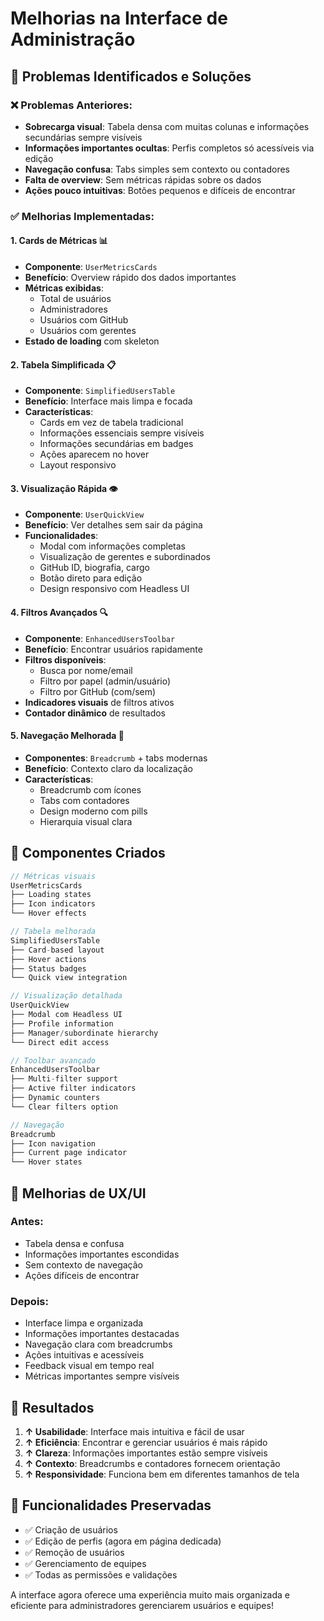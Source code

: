 # Melhorias na Interface de Administração

## 🎯 Problemas Identificados e Soluções

### ❌ **Problemas Anteriores:**

- **Sobrecarga visual**: Tabela densa com muitas colunas e informações secundárias sempre visíveis
- **Informações importantes ocultas**: Perfis completos só acessíveis via edição
- **Navegação confusa**: Tabs simples sem contexto ou contadores
- **Falta de overview**: Sem métricas rápidas sobre os dados
- **Ações pouco intuitivas**: Botões pequenos e difíceis de encontrar

### ✅ **Melhorias Implementadas:**

#### 1. **Cards de Métricas** 📊

- **Componente**: `UserMetricsCards`
- **Benefício**: Overview rápido dos dados importantes
- **Métricas exibidas**:
  - Total de usuários
  - Administradores
  - Usuários com GitHub
  - Usuários com gerentes
- **Estado de loading** com skeleton

#### 2. **Tabela Simplificada** 📋

- **Componente**: `SimplifiedUsersTable`
- **Benefício**: Interface mais limpa e focada
- **Características**:
  - Cards em vez de tabela tradicional
  - Informações essenciais sempre visíveis
  - Informações secundárias em badges
  - Ações aparecem no hover
  - Layout responsivo

#### 3. **Visualização Rápida** 👁️

- **Componente**: `UserQuickView`
- **Benefício**: Ver detalhes sem sair da página
- **Funcionalidades**:
  - Modal com informações completas
  - Visualização de gerentes e subordinados
  - GitHub ID, biografia, cargo
  - Botão direto para edição
  - Design responsivo com Headless UI

#### 4. **Filtros Avançados** 🔍

- **Componente**: `EnhancedUsersToolbar`
- **Benefício**: Encontrar usuários rapidamente
- **Filtros disponíveis**:
  - Busca por nome/email
  - Filtro por papel (admin/usuário)
  - Filtro por GitHub (com/sem)
- **Indicadores visuais** de filtros ativos
- **Contador dinâmico** de resultados

#### 5. **Navegação Melhorada** 🧭

- **Componentes**: `Breadcrumb` + tabs modernas
- **Benefício**: Contexto claro da localização
- **Características**:
  - Breadcrumb com ícones
  - Tabs com contadores
  - Design moderno com pills
  - Hierarquia visual clara

## 🔧 **Componentes Criados**

```typescript
// Métricas visuais
UserMetricsCards
├── Loading states
├── Icon indicators
└── Hover effects

// Tabela melhorada
SimplifiedUsersTable
├── Card-based layout
├── Hover actions
├── Status badges
└── Quick view integration

// Visualização detalhada
UserQuickView
├── Modal com Headless UI
├── Profile information
├── Manager/subordinate hierarchy
└── Direct edit access

// Toolbar avançado
EnhancedUsersToolbar
├── Multi-filter support
├── Active filter indicators
├── Dynamic counters
└── Clear filters option

// Navegação
Breadcrumb
├── Icon navigation
├── Current page indicator
└── Hover states
```

## 🎨 **Melhorias de UX/UI**

### **Antes:**

- Tabela densa e confusa
- Informações importantes escondidas
- Sem contexto de navegação
- Ações difíceis de encontrar

### **Depois:**

- Interface limpa e organizada
- Informações importantes destacadas
- Navegação clara com breadcrumbs
- Ações intuitivas e acessíveis
- Feedback visual em tempo real
- Métricas importantes sempre visíveis

## 🚀 **Resultados**

1. **↑ Usabilidade**: Interface mais intuitiva e fácil de usar
2. **↑ Eficiência**: Encontrar e gerenciar usuários é mais rápido
3. **↑ Clareza**: Informações importantes estão sempre visíveis
4. **↑ Contexto**: Breadcrumbs e contadores fornecem orientação
5. **↑ Responsividade**: Funciona bem em diferentes tamanhos de tela

## 📱 **Funcionalidades Preservadas**

- ✅ Criação de usuários
- ✅ Edição de perfis (agora em página dedicada)
- ✅ Remoção de usuários
- ✅ Gerenciamento de equipes
- ✅ Todas as permissões e validações

A interface agora oferece uma experiência muito mais organizada e eficiente para administradores gerenciarem usuários e equipes!
